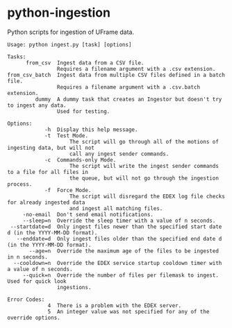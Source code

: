# python-ingestion
Python scripts for ingestion of UFrame data.

    Usage: python ingest.py [task] [options]

    Tasks:
          from_csv  Ingest data from a CSV file. 
                    Requires a filename argument with a .csv extension.
    from_csv_batch  Ingest data from multiple CSV files defined in a batch file.  
                    Requires a filename argument with a .csv.batch extension.
             dummy  A dummy task that creates an Ingestor but doesn't try to ingest any data. 
                    Used for testing.

    Options:
                -h  Display this help message.
                -t  Test Mode. 
                        The script will go through all of the motions of ingesting data, but will not 
                        call any ingest sender commands.
                -c  Commands-only Mode. 
                        The script will write the ingest sender commands to a file for all files in 
                        the queue, but will not go through the ingestion process.
                -f  Force Mode. 
                        The script will disregard the EDEX log file checks for already ingested data 
                        and ingest all matching files.
         -no-email  Don't send email notifications.
         --sleep=n  Override the sleep timer with a value of n seconds.
     --startdate=d  Only ingest files newer than the specified start date d (in the YYYY-MM-DD format).
       --enddate=d  Only ingest files older than the specified end date d (in the YYYY-MM-DD format).
           --age=n  Override the maximum age of the files to be ingested in n seconds.
      --cooldown=n  Override the EDEX service startup cooldown timer with a value of n seconds.
         --quick=n  Override the number of files per filemask to ingest. Used for quick look 
                    ingestions.

    Error Codes:
                 4  There is a problem with the EDEX server.
                 5  An integer value was not specified for any of the override options.
